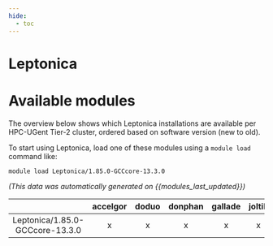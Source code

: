 ```yaml
---
hide:
  - toc
---
```


Leptonica
=========

# Available modules


The overview below shows which Leptonica installations are available per HPC-UGent Tier-2 cluster, ordered based on software version (new to old).

To start using Leptonica, load one of these modules using a `module load` command like:

```shell
module load Leptonica/1.85.0-GCCcore-13.3.0
```

*(This data was automatically generated on {{modules_last_updated}})*  

| |accelgor|doduo|donphan|gallade|joltik|shinx|
| :---: | :---: | :---: | :---: | :---: | :---: | :---: |
|Leptonica/1.85.0-GCCcore-13.3.0|x|x|x|x|x|x|
